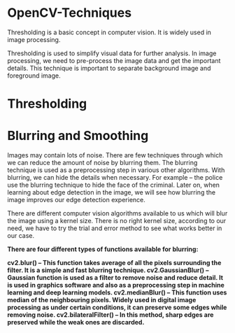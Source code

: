 # OpenCV-Techniques

Thresholding is a basic concept in computer vision. It is widely used in image processing.

Thresholding is used to simplify visual data for further analysis. In image processing, we need to pre-process the image data and get the important details. This technique is important to separate background image and foreground image.

# Thresholding

# Blurring and Smoothing


Images may contain lots of noise. There are few techniques through which we can reduce the amount of noise by blurring them. The blurring technique is used as a preprocessing step in various other algorithms. With blurring, we can hide the details when necessary. For example – the police use the blurring technique to hide the face of the criminal. Later on, when learning about edge detection in the image, we will see how blurring the image improves our edge detection experience.

There are different computer vision algorithms available to us which will blur the image using a kernel size. There is no right kernel size, according to our need, we have to try the trial and error method to see what works better in our case.

**There are four different types of functions available for blurring:**

**cv2.blur() – This function takes average of all the pixels surrounding the filter. It is a simple and fast blurring technique.
cv2.GaussianBlur() – Gaussian function is used as a filter to remove noise and reduce detail. It is used in graphics software and also as a preprocessing step in machine learning and deep learning models.
cv2.medianBlur() – This function uses median of the neighbouring pixels. Widely used in digital image processing as under certain conditions, it can preserve some edges while removing noise.
cv2.bilateralFilter() – In this method, sharp edges are preserved while the weak ones are discarded.**

#
